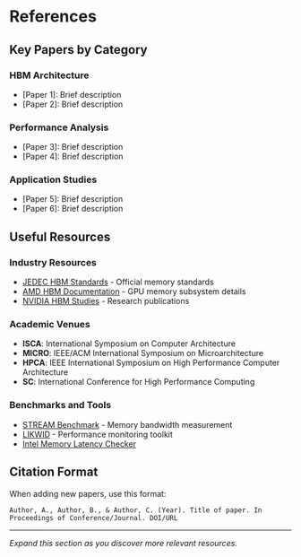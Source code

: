 # References

## Key Papers by Category

### HBM Architecture
- [Paper 1]: Brief description
- [Paper 2]: Brief description

### Performance Analysis
- [Paper 3]: Brief description
- [Paper 4]: Brief description

### Application Studies
- [Paper 5]: Brief description
- [Paper 6]: Brief description

## Useful Resources

### Industry Resources
- [JEDEC HBM Standards](https://www.jedec.org/) - Official memory standards
- [AMD HBM Documentation](https://www.amd.com/) - GPU memory subsystem details
- [NVIDIA HBM Studies](https://www.nvidia.com/) - Research publications

### Academic Venues
- **ISCA**: International Symposium on Computer Architecture
- **MICRO**: IEEE/ACM International Symposium on Microarchitecture
- **HPCA**: IEEE International Symposium on High Performance Computer Architecture
- **SC**: International Conference for High Performance Computing

### Benchmarks and Tools
- [STREAM Benchmark](https://www.cs.virginia.edu/stream/) - Memory bandwidth measurement
- [LIKWID](https://github.com/RRZE-HPC/likwid) - Performance monitoring toolkit
- [Intel Memory Latency Checker](https://software.intel.com/content/www/us/en/develop/articles/intelr-memory-latency-checker.html)

## Citation Format

When adding new papers, use this format:
```
Author, A., Author, B., & Author, C. (Year). Title of paper. In Proceedings of Conference/Journal. DOI/URL
```

---

*Expand this section as you discover more relevant resources.*